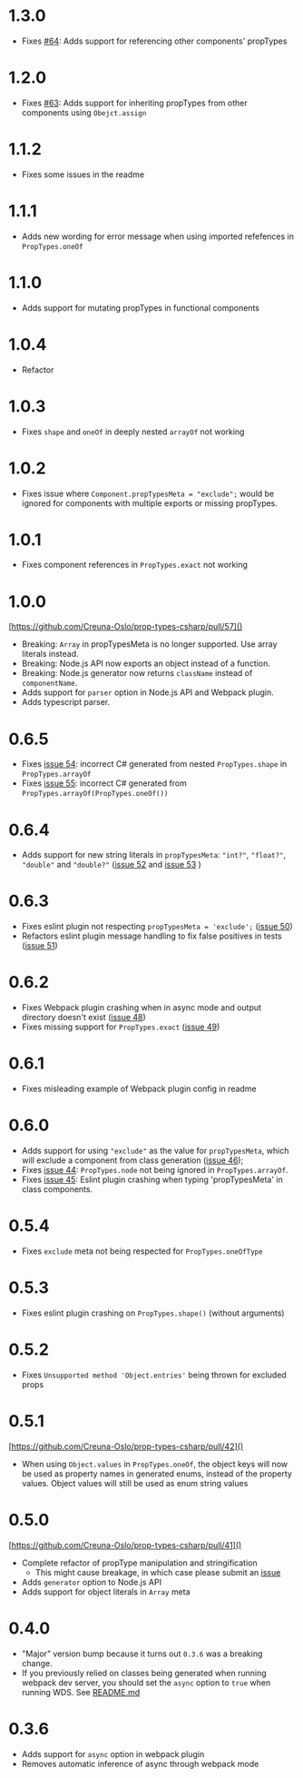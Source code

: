 # 1.3.0

- Fixes [#64](https://github.com/Creuna-Oslo/prop-types-csharp/issues/64): Adds support for referencing other components' propTypes

# 1.2.0

- Fixes [#63](https://github.com/Creuna-Oslo/prop-types-csharp/issues/63): Adds support for inheriting propTypes from other components using `Obejct.assign`

# 1.1.2

- Fixes some issues in the readme

# 1.1.1

- Adds new wording for error message when using imported refefences in `PropTypes.oneOf`

# 1.1.0

- Adds support for mutating propTypes in functional components

# 1.0.4

- Refactor

# 1.0.3

- Fixes `shape` and `oneOf` in deeply nested `arrayOf` not working

# 1.0.2

- Fixes issue where `Component.propTypesMeta = "exclude";` would be ignored for components with multiple exports or missing propTypes.

# 1.0.1

- Fixes component references in `PropTypes.exact` not working

# 1.0.0

[https://github.com/Creuna-Oslo/prop-types-csharp/pull/57]()

- Breaking: `Array` in propTypesMeta is no longer supported. Use array literals instead.
- Breaking: Node.js API now exports an object instead of a function.
- Breaking: Node.js generator now returns `className` instead of `componentName`.
- Adds support for `parser` option in Node.js API and Webpack plugin.
- Adds typescript parser.

# 0.6.5

- Fixes [issue 54](https://github.com/Creuna-Oslo/prop-types-csharp/issues/54): incorrect C# generated from nested `PropTypes.shape` in `PropTypes.arrayOf`
- Fixes [issue 55](https://github.com/Creuna-Oslo/prop-types-csharp/issues/55): incorrect C# generated from `PropTypes.arrayOf(PropTypes.oneOf())`

# 0.6.4

- Adds support for new string literals in `propTypesMeta`: `"int?"`, `"float?"`, `"double"` and `"double?"` ([issue 52](https://github.com/Creuna-Oslo/prop-types-csharp/issues/52) and [issue 53](https://github.com/Creuna-Oslo/prop-types-csharp/issues/53) )

# 0.6.3

- Fixes eslint plugin not respecting `propTypesMeta = 'exclude';` ([issue 50](https://github.com/Creuna-Oslo/prop-types-csharp/issues/50))
- Refactors eslint plugin message handling to fix false positives in tests ([issue 51](https://github.com/Creuna-Oslo/prop-types-csharp/issues/51))

# 0.6.2

- Fixes Webpack plugin crashing when in async mode and output directory doesn't exist ([issue 48](https://github.com/Creuna-Oslo/prop-types-csharp/issues/48))
- Fixes missing support for `PropTypes.exact` ([issue 49](https://github.com/Creuna-Oslo/prop-types-csharp/issues/49))

# 0.6.1

- Fixes misleading example of Webpack plugin config in readme

# 0.6.0

- Adds support for using `"exclude"` as the value for `propTypesMeta`, which will exclude a component from class generation ([issue 46](https://github.com/Creuna-Oslo/prop-types-csharp/issues/46));
- Fixes [issue 44](https://github.com/Creuna-Oslo/prop-types-csharp/issues/44): `PropTypes.node` not being ignored in `PropTypes.arrayOf`.
- Fixes [issue 45](https://github.com/Creuna-Oslo/prop-types-csharp/issues/45): Eslint plugin crashing when typing 'propTypesMeta' in class components.

# 0.5.4

- Fixes `exclude` meta not being respected for `PropTypes.oneOfType`

# 0.5.3

- Fixes eslint plugin crashing on `PropTypes.shape()` (without arguments)

# 0.5.2

- Fixes `Unsupported method 'Object.entries'` being thrown for excluded props

# 0.5.1

[https://github.com/Creuna-Oslo/prop-types-csharp/pull/42]()

- When using `Object.values` in `PropTypes.oneOf`, the object keys will now be used as property names in generated enums, instead of the property values. Object values will still be used as enum string values

# 0.5.0

[https://github.com/Creuna-Oslo/prop-types-csharp/pull/41]()

- Complete refactor of propType manipulation and stringification
  - This might cause breakage, in which case please submit an [issue](https://github.com/Creuna-Oslo/prop-types-csharp/issues)
- Adds `generator` option to Node.js API
- Adds support for object literals in `Array` meta

# 0.4.0

- "Major" version bump because it turns out `0.3.6` was a breaking change.
- If you previously relied on classes being generated when running webpack dev server, you should set the `async` option to `true` when running WDS. See [README.md](README.md#webpack)

# 0.3.6

- Adds support for `async` option in webpack plugin
- Removes automatic inference of async through webpack mode

